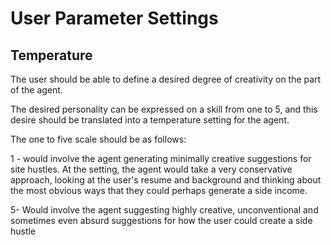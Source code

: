 # User Parameter Settings

## Temperature

The user should be able to define a desired degree of creativity on the part of the agent. 

The desired personality can be expressed on a skill from one to 5, and this desire should be translated into a temperature setting for the agent. 

The one to five scale should be as follows:

1 - would involve the agent generating minimally creative suggestions for site hustles. At the setting, the agent would take a very conservative approach, looking at the user's resume and background and thinking about the most obvious ways that they could perhaps generate a side income.

5- Would involve the agent suggesting highly creative, unconventional and sometimes even absurd suggestions for how the user could create a side hustle
